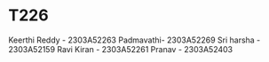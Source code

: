 # T226
Keerthi Reddy - 2303A52263
Padmavathi- 2303A52269
Sri harsha - 2303A52159
Ravi Kiran - 2303A52261
Pranav - 2303A52403
